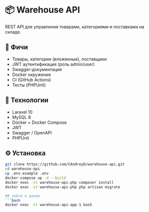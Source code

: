 # 📦 Warehouse API

REST API для управления товарами, категориями и поставками на складе.

## 🚀 Фичи
- Товары, категории (вложенные), поставщики
- JWT аутентификация (роль admin/user)
- Swagger-документация
- Docker окружение
- CI (GitHub Actions)
- Тесты (PHPUnit)

## 🧱 Технологии
- Laravel 10
- MySQL 8
- Docker + Docker Compose
- JWT
- Swagger / OpenAPI
- PHPUnit

## ⚙️ Установка

```bash
git clone https://github.com/CAndreyD/warehouse-api.git
cd warehouse-api
cp .env.example .env
docker-compose up -d --build
docker exec -it warehouse-api-php composer install
docker exec -it warehouse-api-php php artisan migrate

## зайти в докер
```bash
docker exec -it warehouse-api-app-1 bash